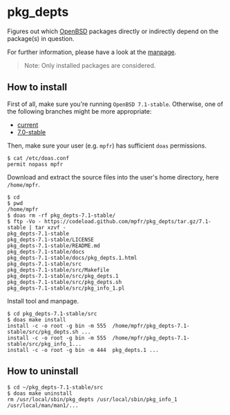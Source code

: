 # pkg_depts

Figures out which [OpenBSD](https://www.openbsd.org) packages directly or indirectly depend on the package(s) in question.

For further information, please have a look at the [manpage](https://mpfr.net/man/pkg_depts/7.1-stable/pkg_depts.1.html).

> Note: Only installed packages are considered.

## How to install

First of all, make sure you're running `OpenBSD 7.1-stable`. Otherwise, one of the following branches might be more appropriate:
* [current](https://github.com/mpfr/pkg_depts)
* [7.0-stable](https://github.com/mpfr/pkg_depts/tree/7.0-stable)

Then, make sure your user (e.g. `mpfr`) has sufficient `doas` permissions.

```
$ cat /etc/doas.conf
permit nopass mpfr
```

Download and extract the source files into the user's home directory, here `/home/mpfr`.

```
$ cd
$ pwd
/home/mpfr
$ doas rm -rf pkg_depts-7.1-stable/
$ ftp -Vo - https://codeload.github.com/mpfr/pkg_depts/tar.gz/7.1-stable | tar xzvf -
pkg_depts-7.1-stable
pkg_depts-7.1-stable/LICENSE
pkg_depts-7.1-stable/README.md
pkg_depts-7.1-stable/docs
pkg_depts-7.1-stable/docs/pkg_depts.1.html
pkg_depts-7.1-stable/src
pkg_depts-7.1-stable/src/Makefile
pkg_depts-7.1-stable/src/pkg_depts.1
pkg_depts-7.1-stable/src/pkg_depts.sh
pkg_depts-7.1-stable/src/pkg_info_1.pl
```

Install tool and manpage.

```
$ cd pkg_depts-7.1-stable/src
$ doas make install
install -c -o root -g bin -m 555  /home/mpfr/pkg_depts-7.1-stable/src/pkg_depts.sh ...
install -c -o root -g bin -m 555  /home/mpfr/pkg_depts-7.1-stable/src/pkg_info_1...
install -c -o root -g bin -m 444  pkg_depts.1 ...
```

## How to uninstall

```
$ cd ~/pkg_depts-7.1-stable/src
$ doas make uninstall
rm /usr/local/sbin/pkg_depts /usr/local/sbin/pkg_info_1 /usr/local/man/man1/...
```

